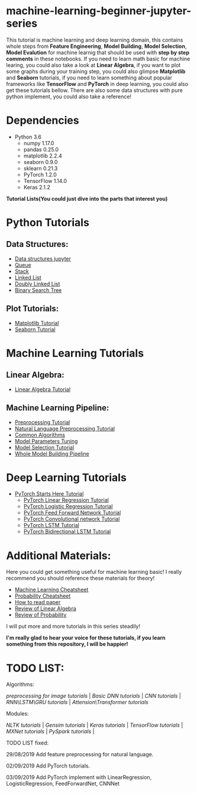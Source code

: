 # machine-learning-beginner-jupyter-series

This tutorial is machine learning and deep learning domain, this contains whole steps from **Feature Engineering**, **Model Building**, **Model Selection**, **Model Evalution** for machine learnig that should be used with **step by step comments** in these notebooks. If you need to learn math basic for machine learing, you could also take a look at **Linear Algebra**, if you want to plot some graphs during your training step, you could also glimpse **Matplotlib** and **Seaborn** tutorials, if you need to learn something about popular frameworks like **TensorFlow** and **PyTorch** in deep learning, you could also get these tutorials bellow. There are also some data structures with pure python implement, you could also take a reference! 

# Dependencies

 * Python 3.6
	* numpy 1.17.0
	* pandas 0.25.0
	* matplotlib 2.2.4
	* seaborn 0.9.0
	* sklearn 0.21.3
	* PyTorch 1.2.0
	* TensorFlow 1.14.0
	* Keras 2.1.2

**Tutorial Lists(You could just dive into the parts that interest you)**

# Python Tutorials

## Data Structures: 

  * [Data structures jupyter](https://github.com/lugq1990/machine-learning-beginner-jupyter-series/blob/master/Data%20Structure%20Tutorial.ipynb)
  * [Queue](https://github.com/lugq1990/machine-learning-beginner-jupyter-series/blob/master/data_structures/queues.py)
  * [Stack](https://github.com/lugq1990/machine-learning-beginner-jupyter-series/blob/master/data_structures/stack.py)
  * [Linked List](https://github.com/lugq1990/machine-learning-beginner-jupyter-series/blob/master/data_structures/linked_list.py)
  * [Doubly Linked List](https://github.com/lugq1990/machine-learning-beginner-jupyter-series/blob/master/data_structures/doublylinkedlist.py)
  * [Binary Search Tree](https://github.com/lugq1990/machine-learning-beginner-jupyter-series/blob/master/data_structures/binary_search_tree.py)

## Plot Tutorials:

  * [Matplotlib Tutorial](https://github.com/lugq1990/machine-learning-beginner-jupyter-series/blob/master/Matplotlib%20Tutorial.ipynb)
  * [Seaborn Tutorial](https://github.com/lugq1990/machine-learning-beginner-jupyter-series/blob/master/Seaborn%20Tutorial.ipynb)


# Machine Learning Tutorials

## Linear Algebra:

  * [Linear Algebra Tutorial](https://github.com/lugq1990/machine-learning-beginner-jupyter-series/blob/master/Linear%20Algebra%20Tutorial.ipynb)

## Machine Learning Pipeline:

  * [Preprocessing Tutorial](https://github.com/lugq1990/machine-learning-beginner-jupyter-series/blob/master/preprocessing%20turorial.ipynb)
  * [Natural Language Preprocessing Tutorial](https://github.com/lugq1990/machine-learning-beginner-jupyter-series/blob/master/Natural%20language%20preprocessing%20tutorial.ipynb)
  * [Common Algorithms](https://github.com/lugq1990/machine-learning-beginner-jupyter-series/blob/master/Common%20Algorithms%20needed%20to%20use.ipynb)
  * [Model Parameters Tuning](https://github.com/lugq1990/machine-learning-beginner-jupyter-series/blob/master/Parameter%20tuning.ipynb)
  * [Model Selection Tutorial](https://github.com/lugq1990/machine-learning-beginner-jupyter-series/blob/master/Model%20Selection%20Tutorial.ipynb)
  * [Whole Model Building Pipeline](https://github.com/lugq1990/machine-learning-beginner-jupyter-series/blob/master/Whole%20model%20building%20pipeline.ipynb)

# Deep Learning Tutorials

 * [PyTorch Starts Here Tutorial](https://github.com/lugq1990/machine-learning-beginner-jupyter-series/blob/master/PyTorch%20Tutorial.ipynb)
   * [PyTorch Linear Regression Tutorial](https://github.com/lugq1990/machine-learning-beginner-jupyter-series/blob/master/PyTorches/Linear%20Regression.ipynb)
   * [PyTorch Logistic Regression Tutorial](https://github.com/lugq1990/machine-learning-beginner-jupyter-series/blob/master/PyTorches/Logistic%20Regression.ipynb)
   * [PyTorch Feed Forward Network Tutorial](https://github.com/lugq1990/machine-learning-beginner-jupyter-series/blob/master/PyTorches/Feed%20Forward%20Network.ipynb)
   * [PyTorch Convolutional network Tutorial](https://github.com/lugq1990/machine-learning-beginner-jupyter-series/blob/master/PyTorches/Convolutional%20network.ipynb)
   * [PyTorch LSTM Tutorial](https://github.com/lugq1990/machine-learning-beginner-jupyter-series/blob/pytorch/PyTorches/LSTM%20tutorial.ipynb)
   * [PyTorch Bidirectional LSTM Tutorial](https://github.com/lugq1990/machine-learning-beginner-jupyter-series/blob/pytorch/PyTorches/Bidirectional%20LSTM%20Tutorial.ipynb)
 

# Additional Materials:

Here you could get something useful for machine learning basic! I really recommend you should reference these materials for theory! 

  * [Machine Learning Cheatsheet](https://github.com/lugq1990/machine-learning-beginner-jupyter-series/blob/master/useful_materials/General/super-cheatsheet-machine-learning.pdf)
  * [Probability Cheatsheet](https://github.com/lugq1990/machine-learning-beginner-jupyter-series/blob/master/useful_materials/General/probability_cheatsheet.pdf)
  * [How to read paper](https://github.com/lugq1990/machine-learning-beginner-jupyter-series/blob/master/useful_materials/General/HowtoReadPaper.pdf)
  * [Review of Linear Algebra](https://github.com/lugq1990/machine-learning-beginner-jupyter-series/blob/master/useful_materials/math/Linear%20Algebra%20Review.pdf)
  * [Review of Probability](https://github.com/lugq1990/machine-learning-beginner-jupyter-series/blob/master/useful_materials/math/Review%20of%20probability.pdf)

I will put more and more tutorials in this series steadily! 

**I'm really glad to hear your voice for these tutorials, if you learn something from this repository, I will be happier!**

# TODO LIST:
  
Algorithms:

  *preprocessing for image tutorials*  |
  *Basic DNN tutorials*  |
  *CNN tutorials*  |
  *RNN\LSTM\GRU tutorials*  |
  *Attension\Transformer tutorials*  
  
Modules:

  *NLTK tutorials*  |
  *Gensim tutorials*  |
  *Keras tutorials*  |
  *TensorFlow tutorials*  |
  *MXNet tutorials*  |
  *PySpark tutorials*  |


TODO LIST fixed:

   29/08/2019 Add feature preprocessing for natural language.
   
   02/09/2019 Add PyTorch tutorials.
   
   03/09/2019 Add PyTorch implement with LinearRegression, LogisticRegression, FeedForwardNet, CNNNet
